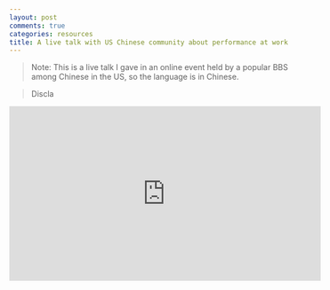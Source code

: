 ```yaml
---
layout: post
comments: true
categories: resources
title: A live talk with US Chinese community about performance at work
---
```

> Note:
> This is a live talk I gave in an online event held by a popular BBS among Chinese in the US, so the language is in Chinese.

> Discla

<iframe width="560" height="315" src="https://www.youtube.com/embed/C7jDlCWp7Og" frameborder="0" allow="accelerometer; autoplay; encrypted-media; gyroscope; picture-in-picture" allowfullscreen></iframe>
<!--stackedit_data:
eyJoaXN0b3J5IjpbLTE4MjE4NDUyMzhdfQ==
-->